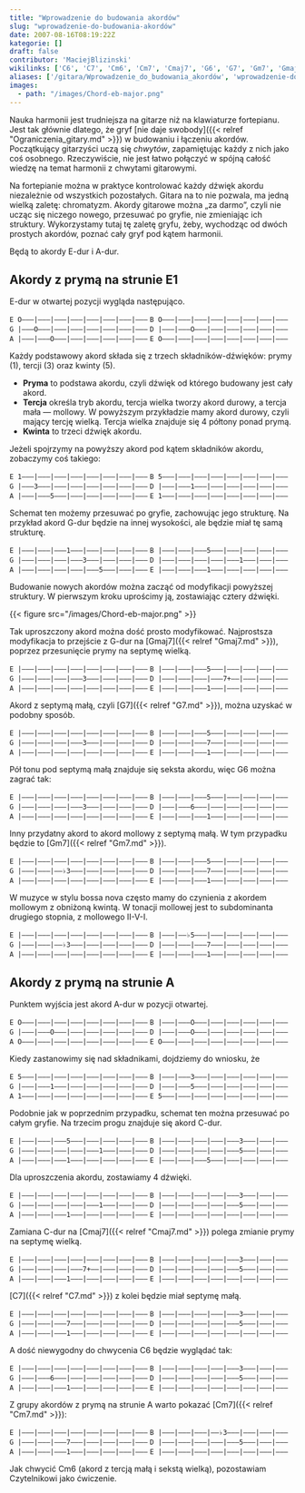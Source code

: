 ```yaml
---
title: "Wprowadzenie do budowania akordów"
slug: "wprowadzenie-do-budowania-akordów"
date: 2007-08-16T08:19:22Z
kategorie: []
draft: false
contributor: 'MaciejBlizinski'
wikilinks: ['C6', 'C7', 'Cm6', 'Cm7', 'Cmaj7', 'G6', 'G7', 'Gm7', 'Gmaj7', 'Grafika:Chord-eb-major.png', 'II-V-I', 'ograniczenia_gitary']
aliases: ['/gitara/Wprowadzenie_do_budowania_akordów', 'wprowadzenie-do-budowania-akordow']
images:
  - path: "/images/Chord-eb-major.png"
---
```

Nauka harmonii jest trudniejsza na gitarze niż na klawiaturze
fortepianu. Jest tak głównie dlatego, że gryf [nie daje
swobody]({{< relref "Ograniczenia_gitary.md" >}}) w budowaniu i łączeniu akordów.
Początkujący gitarzyści uczą się *chwytów*, zapamiętując każdy z nich
jako coś osobnego. Rzeczywiście, nie jest łatwo połączyć w spójną całość
wiedzę na temat harmonii z chwytami gitarowymi.

Na fortepianie można w praktyce kontrolować każdy dźwięk akordu
niezależnie od wszystkich pozostałych. Gitara na to nie pozwala, ma
jedną wielką zaletę: chromatyzm. Akordy gitarowe można „za darmo”, czyli
nie ucząc się niczego nowego, przesuwać po gryfie, nie zmieniając ich
struktury. Wykorzystamy tutaj tę zaletę gryfu, żeby, wychodząc od dwóch
prostych akordów, poznać cały gryf pod kątem harmonii.

Będą to akordy E-dur i A-dur.

## Akordy z prymą na strunie E1

E-dur w otwartej pozycji wygląda następująco.

`E O―――|―――|―――|―――|―――|―――|―――|―――`
`B O―――|―――|―――|―――|―――|―――|―――|―――`
`G |―――O―――|―――|―――|―――|―――|―――|―――`
`D |―――|―――O―――|―――|―――|―――|―――|―――`
`A |―――|―――O―――|―――|―――|―――|―――|―――`
`E O―――|―――|―――|―――|―――|―――|―――|―――`

Każdy podstawowy akord składa się z trzech składników-dźwięków: prymy
(1), tercji (3) oraz kwinty (5).

  - **Pryma** to podstawa akordu, czyli dźwięk od którego budowany jest
    cały akord.
  - **Tercja** określa tryb akordu, tercja wielka tworzy akord durowy, a
    tercja mała ― mollowy. W powyższym przykładzie mamy akord durowy,
    czyli mający tercję wielką. Tercja wielka znajduje się 4 półtony
    ponad prymą.
  - **Kwinta** to trzeci dźwięk akordu.

Jeżeli spojrzymy na powyższy akord pod kątem składników akordu,
zobaczymy coś takiego:

`E 1―――|―――|―――|―――|―――|―――|―――|―――`
`B 5―――|―――|―――|―――|―――|―――|―――|―――`
`G |―――3―――|―――|―――|―――|―――|―――|―――`
`D |―――|―――1―――|―――|―――|―――|―――|―――`
`A |―――|―――5―――|―――|―――|―――|―――|―――`
`E 1―――|―――|―――|―――|―――|―――|―――|―――`

Schemat ten możemy przesuwać po gryfie, zachowując jego strukturę. Na
przykład akord G-dur będzie na innej wysokości, ale będzie miał tę samą
strukturę.

`E |―――|―――|―――1―――|―――|―――|―――|―――`
`B |―――|―――|―――5―――|―――|―――|―――|―――`
`G |―――|―――|―――|―――3―――|―――|―――|―――`
`D |―――|―――|―――|―――|―――1―――|―――|―――`
`A |―――|―――|―――|―――|―――5―――|―――|―――`
`E |―――|―――|―――1―――|―――|―――|―――|―――`

Budowanie nowych akordów można zacząć od modyfikacji powyższej
struktury. W pierwszym kroku uprościmy ją, zostawiając cztery dźwięki.

{{< figure src="/images/Chord-eb-major.png" >}}

Tak uproszczony akord można dość prosto modyfikować. Najprostsza
modyfikacja to przejście z G-dur na [Gmaj7]({{< relref "Gmaj7.md" >}}), poprzez
przesunięcie prymy na septymę wielką.

`E |―――|―――|―――|―――|―――|―――|―――|―――`
`B |―――|―――|―――5―――|―――|―――|―――|―――`
`G |―――|―――|―――|―――3―――|―――|―――|―――`
`D |―――|―――|―――|―――7+――|―――|―――|―――`
`A |―――|―――|―――|―――|―――|―――|―――|―――`
`E |―――|―――|―――1―――|―――|―――|―――|―――`

Akord z septymą małą, czyli [G7]({{< relref "G7.md" >}}), można uzyskać w podobny
sposób.

`E |―――|―――|―――|―――|―――|―――|―――|―――`
`B |―――|―――|―――5―――|―――|―――|―――|―――`
`G |―――|―――|―――|―――3―――|―――|―――|―――`
`D |―――|―――|―――7―――|―――|―――|―――|―――`
`A |―――|―――|―――|―――|―――|―――|―――|―――`
`E |―――|―――|―――1―――|―――|―――|―――|―――`

Pół tonu pod septymą małą znajduje się seksta akordu, więc
G6<!-- link nie odnosił się do niczego: 'Wprowadzenie do budowania akordów' ('content/książka/Wprowadzenie_do_budowania_akordów.md') links to 'G6' ('content/książka/G6.md') and that does not exist --> można zagrać tak:

`E |―――|―――|―――|―――|―――|―――|―――|―――`
`B |―――|―――|―――5―――|―――|―――|―――|―――`
`G |―――|―――|―――|―――3―――|―――|―――|―――`
`D |―――|―――6―――|―――|―――|―――|―――|―――`
`A |―――|―――|―――|―――|―――|―――|―――|―――`
`E |―――|―――|―――1―――|―――|―――|―――|―――`

Inny przydatny akord to akord mollowy z septymą małą. W tym przypadku
będzie to [Gm7]({{< relref "Gm7.md" >}}).

`E |―――|―――|―――|―――|―――|―――|―――|―――`
`B |―――|―――|―――5―――|―――|―――|―――|―――`
`G |―――|―――|――♭3―――|―――|―――|―――|―――`
`D |―――|―――|―――7―――|―――|―――|―――|―――`
`A |―――|―――|―――|―――|―――|―――|―――|―――`
`E |―――|―――|―――1―――|―――|―――|―――|―――`

W muzyce w stylu bossa nova często mamy do czynienia z akordem mollowym
z obniżoną kwintą. W tonacji mollowej jest to subdominanta drugiego
stopnia, z mollowego II-V-I<!-- link nie odnosił się do niczego: 'Wprowadzenie do budowania akordów' ('content/książka/Wprowadzenie_do_budowania_akordów.md') links to 'II-V-I' ('content/książka/II-V-I.md') and that does not exist -->.

`E |―――|―――|―――|―――|―――|―――|―――|―――`
`B |―――|――♭5―――|―――|―――|―――|―――|―――`
`G |―――|―――|――♭3―――|―――|―――|―――|―――`
`D |―――|―――|―――7―――|―――|―――|―――|―――`
`A |―――|―――|―――|―――|―――|―――|―――|―――`
`E |―――|―――|―――1―――|―――|―――|―――|―――`

## Akordy z prymą na strunie A

Punktem wyjścia jest akord A-dur w pozycji otwartej.

`E O―――|―――|―――|―――|―――|―――|―――|―――`
`B |―――|―――O―――|―――|―――|―――|―――|―――`
`G |―――|―――O―――|―――|―――|―――|―――|―――`
`D |―――|―――O―――|―――|―――|―――|―――|―――`
`A O―――|―――|―――|―――|―――|―――|―――|―――`
`E O―――|―――|―――|―――|―――|―――|―――|―――`

Kiedy zastanowimy się nad składnikami, dojdziemy do wniosku, że

`E 5―――|―――|―――|―――|―――|―――|―――|―――`
`B |―――|―――3―――|―――|―――|―――|―――|―――`
`G |―――|―――1―――|―――|―――|―――|―――|―――`
`D |―――|―――5―――|―――|―――|―――|―――|―――`
`A 1―――|―――|―――|―――|―――|―――|―――|―――`
`E 5―――|―――|―――|―――|―――|―――|―――|―――`

Podobnie jak w poprzednim przypadku, schemat ten można przesuwać po
całym gryfie. Na trzecim progu znajduje się akord C-dur.

`E |―――|―――|―――5―――|―――|―――|―――|―――`
`B |―――|―――|―――|―――|―――3―――|―――|―――`
`G |―――|―――|―――|―――|―――1―――|―――|―――`
`D |―――|―――|―――|―――|―――5―――|―――|―――`
`A |―――|―――|―――1―――|―――|―――|―――|―――`
`E |―――|―――|―――5―――|―――|―――|―――|―――`

Dla uproszczenia akordu, zostawiamy 4 dźwięki.

`E |―――|―――|―――|―――|―――|―――|―――|―――`
`B |―――|―――|―――|―――|―――3―――|―――|―――`
`G |―――|―――|―――|―――|―――1―――|―――|―――`
`D |―――|―――|―――|―――|―――5―――|―――|―――`
`A |―――|―――|―――1―――|―――|―――|―――|―――`
`E |―――|―――|―――|―――|―――|―――|―――|―――`

Zamiana C-dur na [Cmaj7]({{< relref "Cmaj7.md" >}}) polega zmianie prymy na
septymę wielką.

`E |―――|―――|―――|―――|―――|―――|―――|―――`
`B |―――|―――|―――|―――|―――3―――|―――|―――`
`G |―――|―――|―――|―――7+――|―――|―――|―――`
`D |―――|―――|―――|―――|―――5―――|―――|―――`
`A |―――|―――|―――1―――|―――|―――|―――|―――`
`E |―――|―――|―――|―――|―――|―――|―――|―――`

[C7]({{< relref "C7.md" >}}) z kolei będzie miał septymę małą.

`E |―――|―――|―――|―――|―――|―――|―――|―――`
`B |―――|―――|―――|―――|―――3―――|―――|―――`
`G |―――|―――|―――7―――|―――|―――|―――|―――`
`D |―――|―――|―――|―――|―――5―――|―――|―――`
`A |―――|―――|―――1―――|―――|―――|―――|―――`
`E |―――|―――|―――|―――|―――|―――|―――|―――`

A dość niewygodny do chwycenia C6<!-- link nie odnosił się do niczego: 'Wprowadzenie do budowania akordów' ('content/książka/Wprowadzenie_do_budowania_akordów.md') links to 'C6' ('content/książka/C6.md') and that does not exist --> będzie wyglądać tak:

`E |―――|―――|―――|―――|―――|―――|―――|―――`
`B |―――|―――|―――|―――|―――3―――|―――|―――`
`G |―――|―――6―――|―――|―――|―――|―――|―――`
`D |―――|―――|―――|―――|―――5―――|―――|―――`
`A |―――|―――|―――1―――|―――|―――|―――|―――`
`E |―――|―――|―――|―――|―――|―――|―――|―――`

Z grupy akordów z prymą na strunie A warto pokazać
[Cm7]({{< relref "Cm7.md" >}}):

`E |―――|―――|―――|―――|―――|―――|―――|―――`
`B |―――|―――|―――|――♭3―――|―――|―――|―――`
`G |―――|―――|―――7―――|―――|―――|―――|―――`
`D |―――|―――|―――|―――|―――5―――|―――|―――`
`A |―――|―――|―――1―――|―――|―――|―――|―――`
`E |―――|―――|―――|―――|―――|―――|―――|―――`

Jak chwycić Cm6<!-- link nie odnosił się do niczego: 'Wprowadzenie do budowania akordów' ('content/książka/Wprowadzenie_do_budowania_akordów.md') links to 'Cm6' ('content/książka/Cm6.md') and that does not exist --> (akord z tercją małą i sekstą wielką),
pozostawiam Czytelnikowi jako ćwiczenie.